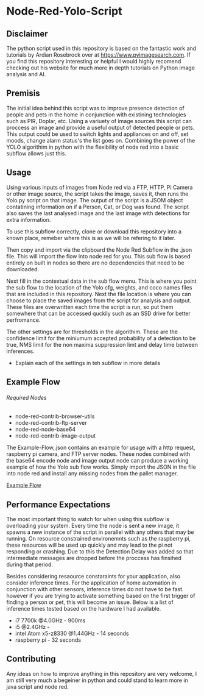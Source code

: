 # Node-Red-Yolo-Script

## Disclaimer
The python script used in this repository is based on the fantastic work and tutorials by Ardian Rosebrock over at https://www.pyimagesearch.com. If you find this repository interesting or helpful I would highly recomend checking out his website for much more in depth tutorials on Python image analysis and AI.

## Premisis
The initial idea behind this script was to improve presence detection of people and pets in the home in conjunction with existining technologies such as PIR, Doplar, etc. Using a variuety of image sources this script can proccess an image and provide a useful output of detected people or pets. This output could be used to switch lights and appliances on and off, set moods, change alarm status's the list goes on. Combining the power of the YOLO algorithim in python with the flexibility of node red into a basic subflow allows just this.

## Usage
Using various inputs of images from Node red via a FTP, HTTP, Pi Camera or other image source, the script takes the image, saves it, then runs the Yolo.py script on that image. The output of the script is a JSOM object contatining information on if a Person, Cat, or Dog was found. The script also saves the last analysed image and the last image with detections for extra information.

To use this subflow correctly, clone or download this repository into a known place, remeber where this is as we will be refering to it later. 

Then copy and import via the clipboard the Node Red Subflow in the .json file. This will import the flow into node red for you. This sub flow is based entirely on built in nodes so there are no dependencies that need to be downloaded. 

Next fill in the contextual data in the sub flow menu. This is where you point the sub flow to the location of the Yolo cfg, weights, and coco names files that are included in this repository. Next the file location is where you can choose to place the saved images from the script for analysis and output. These files are overwritten each time the script is run, so put them somewhere that can be accessed quckily such as an SSD drive for better perfromance.

The other settings are for thresholds in the algorithim. These are the confidence limit for the miniumum accepted probability of a detection to be true, NMS limit for the non maxima suppression limt and delay time between inferences.

- Explain each of the settings in teh subflow in more details 

## Example Flow
###### Required Nodes
- node-red-contrib-browser-utils
- node-red-contrib-ftp-server
- node-red-node-base64
- node-red-contrib-image-output

The Example-Flow,.json contains an example for usage with a http request, raspberry pi camera, and FTP server nodes. These nodes combined with the base64 encode node and image output node can produce a working example of how the Yolo sub flow works. Simply import the JSON in the file into node red and install any missing nodes from the pallet manager.

[Example Flow](https://github.com/thebigpotatoe/Node-Red-Yolo-Script/blob/master/docs/Sample%20Flow%20Output.PNG)

## Performance Expectations
The most important thing to watch for when using this subflow is overloading your system. Every time the node is sent a new image, it spawns a new instance of the script in parallel with any others that may be running. On resource constrained environemnts such as the raspberry pi, these resources will be used up quickly and may lead to the pi not responding or crashing. Due to this the Detection Delay was added so that intermediate messages are dropped before the proccess has finsihed during that period.

Besides considering resaource constaraints for your application, also consider inference times. For the application of home automation in conjunction with other sensors, inference times do not have to be fast. however if you are trying to activate something based on the first trigger of finding a person or pet, this will become an issue. Below is a list of inference times tested based on the hardware I had available.

- i7 7700k @4.0GHz - 900ms
- i5 @2.4GHz - 
- intel Atom x5-z8330 @1.44GHz - 14 seconds
- raspberry pi - 32 seconds

## Contributing
Any ideas on how to improve anything in this repository are very welcome, I am still very much a begeiner in python and could stand to learn more in java script and node red.
